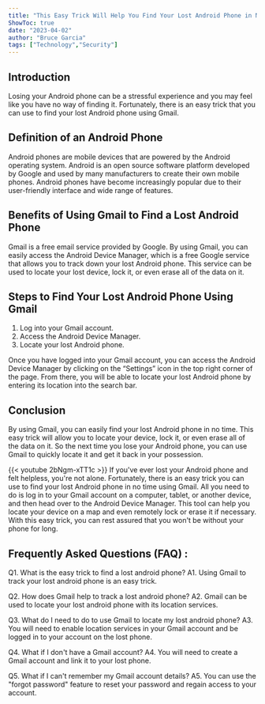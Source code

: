 ```yaml
---
title: "This Easy Trick Will Help You Find Your Lost Android Phone in No Time Using Gmail!"
ShowToc: true 
date: "2023-04-02"
author: "Bruce Garcia" 
tags: ["Technology","Security"]
---
```

## Introduction

Losing your Android phone can be a stressful experience and you may feel like you have no way of finding it. Fortunately, there is an easy trick that you can use to find your lost Android phone using Gmail.

## Definition of an Android Phone

Android phones are mobile devices that are powered by the Android operating system. Android is an open source software platform developed by Google and used by many manufacturers to create their own mobile phones. Android phones have become increasingly popular due to their user-friendly interface and wide range of features.

## Benefits of Using Gmail to Find a Lost Android Phone

Gmail is a free email service provided by Google. By using Gmail, you can easily access the Android Device Manager, which is a free Google service that allows you to track down your lost Android phone. This service can be used to locate your lost device, lock it, or even erase all of the data on it.

## Steps to Find Your Lost Android Phone Using Gmail

1. Log into your Gmail account.
2. Access the Android Device Manager.
3. Locate your lost Android phone.

Once you have logged into your Gmail account, you can access the Android Device Manager by clicking on the “Settings” icon in the top right corner of the page. From there, you will be able to locate your lost Android phone by entering its location into the search bar.

## Conclusion

By using Gmail, you can easily find your lost Android phone in no time. This easy trick will allow you to locate your device, lock it, or even erase all of the data on it. So the next time you lose your Android phone, you can use Gmail to quickly locate it and get it back in your possession.

{{< youtube 2bNgm-xTT1c >}} 
If you've ever lost your Android phone and felt helpless, you're not alone. Fortunately, there is an easy trick you can use to find your lost Android phone in no time using Gmail. All you need to do is log in to your Gmail account on a computer, tablet, or another device, and then head over to the Android Device Manager. This tool can help you locate your device on a map and even remotely lock or erase it if necessary. With this easy trick, you can rest assured that you won't be without your phone for long.

## Frequently Asked Questions (FAQ) :
Q1. What is the easy trick to find a lost android phone?
A1. Using Gmail to track your lost android phone is an easy trick.

Q2. How does Gmail help to track a lost android phone?
A2. Gmail can be used to locate your lost android phone with its location services.

Q3. What do I need to do to use Gmail to locate my lost android phone?
A3. You will need to enable location services in your Gmail account and be logged in to your account on the lost phone.

Q4. What if I don't have a Gmail account?
A4. You will need to create a Gmail account and link it to your lost phone.

Q5. What if I can't remember my Gmail account details?
A5. You can use the "forgot password" feature to reset your password and regain access to your account.


